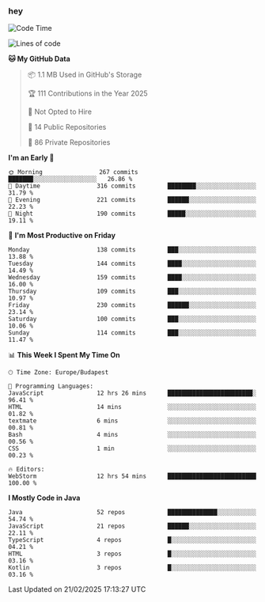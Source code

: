 ### hey

<!--START_SECTION:waka-->
![Code Time](http://img.shields.io/badge/Code%20Time-1%2C094%20hrs%204%20mins-blue)

![Lines of code](https://img.shields.io/badge/From%20Hello%20World%20I%27ve%20Written-1.8%20million%20lines%20of%20code-blue)

**🐱 My GitHub Data** 

> 📦 1.1 MB Used in GitHub's Storage 
 > 
> 🏆 111 Contributions in the Year 2025
 > 
> 🚫 Not Opted to Hire
 > 
> 📜 14 Public Repositories 
 > 
> 🔑 86 Private Repositories 
 > 
**I'm an Early 🐤** 

```text
🌞 Morning                267 commits         ███████░░░░░░░░░░░░░░░░░░   26.86 % 
🌆 Daytime                316 commits         ████████░░░░░░░░░░░░░░░░░   31.79 % 
🌃 Evening                221 commits         ██████░░░░░░░░░░░░░░░░░░░   22.23 % 
🌙 Night                  190 commits         █████░░░░░░░░░░░░░░░░░░░░   19.11 % 
```
📅 **I'm Most Productive on Friday** 

```text
Monday                   138 commits         ███░░░░░░░░░░░░░░░░░░░░░░   13.88 % 
Tuesday                  144 commits         ████░░░░░░░░░░░░░░░░░░░░░   14.49 % 
Wednesday                159 commits         ████░░░░░░░░░░░░░░░░░░░░░   16.00 % 
Thursday                 109 commits         ███░░░░░░░░░░░░░░░░░░░░░░   10.97 % 
Friday                   230 commits         ██████░░░░░░░░░░░░░░░░░░░   23.14 % 
Saturday                 100 commits         ███░░░░░░░░░░░░░░░░░░░░░░   10.06 % 
Sunday                   114 commits         ███░░░░░░░░░░░░░░░░░░░░░░   11.47 % 
```


📊 **This Week I Spent My Time On** 

```text
🕑︎ Time Zone: Europe/Budapest

💬 Programming Languages: 
JavaScript               12 hrs 26 mins      ████████████████████████░   96.41 % 
HTML                     14 mins             ░░░░░░░░░░░░░░░░░░░░░░░░░   01.82 % 
textmate                 6 mins              ░░░░░░░░░░░░░░░░░░░░░░░░░   00.81 % 
Bash                     4 mins              ░░░░░░░░░░░░░░░░░░░░░░░░░   00.56 % 
CSS                      1 min               ░░░░░░░░░░░░░░░░░░░░░░░░░   00.23 % 

🔥 Editors: 
WebStorm                 12 hrs 54 mins      █████████████████████████   100.00 % 
```

**I Mostly Code in Java** 

```text
Java                     52 repos            ██████████████░░░░░░░░░░░   54.74 % 
JavaScript               21 repos            ██████░░░░░░░░░░░░░░░░░░░   22.11 % 
TypeScript               4 repos             █░░░░░░░░░░░░░░░░░░░░░░░░   04.21 % 
HTML                     3 repos             █░░░░░░░░░░░░░░░░░░░░░░░░   03.16 % 
Kotlin                   3 repos             █░░░░░░░░░░░░░░░░░░░░░░░░   03.16 % 
```




 Last Updated on 21/02/2025 17:13:27 UTC
<!--END_SECTION:waka-->

